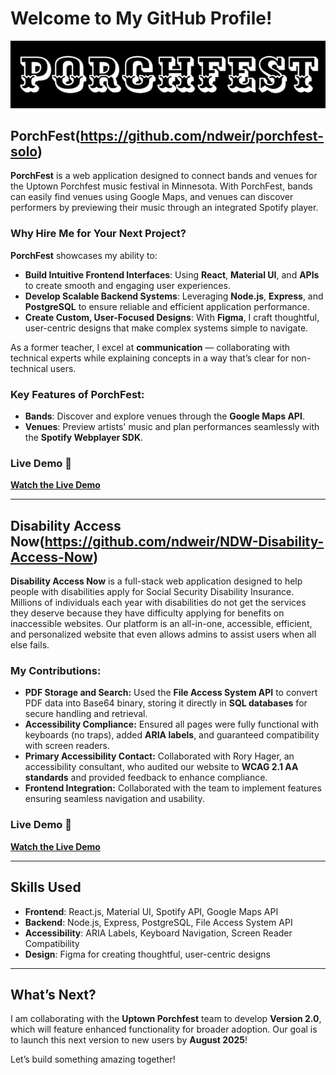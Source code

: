 # **Welcome to My GitHub Profile!**

![PorchFest](./porchfest.png)

## **PorchFest(https://github.com/ndweir/porchfest-solo)**

**PorchFest** is a web application designed to connect bands and venues for the Uptown Porchfest music festival in Minnesota. With PorchFest, bands can easily find venues using Google Maps, and venues can discover performers by previewing their music through an integrated Spotify player.

### **Why Hire Me for Your Next Project?**

**PorchFest** showcases my ability to:

- **Build Intuitive Frontend Interfaces**: Using **React**, **Material UI**, and **APIs** to create smooth and engaging user experiences.
- **Develop Scalable Backend Systems**: Leveraging **Node.js**, **Express**, and **PostgreSQL** to ensure reliable and efficient application performance.
- **Create Custom, User-Focused Designs**: With **Figma**, I craft thoughtful, user-centric designs that make complex systems simple to navigate.

As a former teacher, I excel at **communication** — collaborating with technical experts while explaining concepts in a way that’s clear for non-technical users.

### **Key Features of PorchFest:**

- **Bands**: Discover and explore venues through the **Google Maps API**.
- **Venues**: Preview artists' music and plan performances seamlessly with the **Spotify Webplayer SDK**.

### **Live Demo 🎥**

**[Watch the Live Demo](https://youtu.be/L3whZrqDOaY?si=A5xaGbVybdhCT08U)**

---

## **Disability Access Now(https://github.com/ndweir/NDW-Disability-Access-Now)**

**Disability Access Now** is a full-stack web application designed to help people with disabilities apply for Social Security Disability Insurance. Millions of individuals each year with disabilities do not get the services they deserve because they have difficulty applying for benefits on inaccessible websites. Our platform is an all-in-one, accessible, efficient, and personalized website that even allows admins to assist users when all else fails.

### **My Contributions:**

- **PDF Storage and Search:** Used the **File Access System API** to convert PDF data into Base64 binary, storing it directly in **SQL databases** for secure handling and retrieval.
- **Accessibility Compliance:** Ensured all pages were fully functional with keyboards (no traps), added **ARIA labels**, and guaranteed compatibility with screen readers.
- **Primary Accessibility Contact:** Collaborated with Rory Hager, an accessibility consultant, who audited our website to **WCAG 2.1 AA standards** and provided feedback to enhance compliance.
- **Frontend Integration:** Collaborated with the team to implement features ensuring seamless navigation and usability.

### **Live Demo 🎥**

[**Watch the Live Demo**](https://youtu.be/M96dghBqQZE?si=WDh7yp2xb4b6w0vA)

---

## **Skills Used**

- **Frontend**: React.js, Material UI, Spotify API, Google Maps API
- **Backend**: Node.js, Express, PostgreSQL, File Access System API
- **Accessibility**: ARIA Labels, Keyboard Navigation, Screen Reader Compatibility
- **Design**: Figma for creating thoughtful, user-centric designs

---

## **What’s Next?**

I am collaborating with the **Uptown Porchfest** team to develop **Version 2.0**, which will feature enhanced functionality for broader adoption. Our goal is to launch this next version to new users by **August 2025**!

Let’s build something amazing together!


